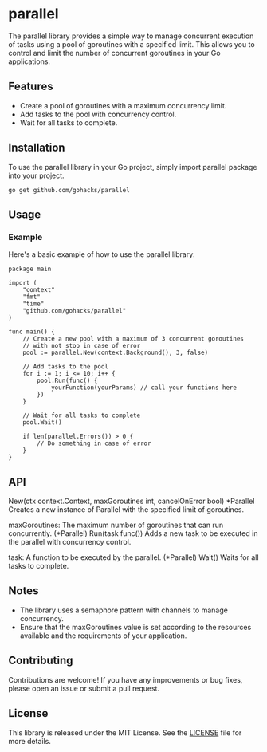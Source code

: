 # parallel

The parallel library provides a simple way to manage concurrent execution of tasks using a pool of goroutines with a specified limit. This allows you to control and limit the number of concurrent goroutines in your Go applications.

## Features
- Create a pool of goroutines with a maximum concurrency limit.
- Add tasks to the pool with concurrency control.
- Wait for all tasks to complete.

## Installation
To use the parallel library in your Go project, simply import parallel package into your project.

```
go get github.com/gohacks/parallel
```

## Usage

### Example
Here's a basic example of how to use the parallel library:

```
package main

import (
	"context"
	"fmt"
	"time"
	"github.com/gohacks/parallel"
)

func main() {
	// Create a new pool with a maximum of 3 concurrent goroutines
	// with not stop in case of error
	pool := parallel.New(context.Background(), 3, false)

	// Add tasks to the pool
	for i := 1; i <= 10; i++ {
		pool.Run(func() {
			yourFunction(yourParams) // call your functions here
		})
	}

	// Wait for all tasks to complete
	pool.Wait()

	if len(parallel.Errors()) > 0 {
		// Do something in case of error
	}
}
```

## API

New(ctx context.Context, maxGoroutines int, cancelOnError bool) *Parallel
Creates a new instance of Parallel with the specified limit of goroutines.

maxGoroutines: The maximum number of goroutines that can run concurrently.
(*Parallel) Run(task func())
Adds a new task to be executed in the parallel with concurrency control.

task: A function to be executed by the parallel.
(*Parallel) Wait()
Waits for all tasks to complete.

## Notes
- The library uses a semaphore pattern with channels to manage concurrency.
- Ensure that the maxGoroutines value is set according to the resources available and the requirements of your application.

## Contributing
Contributions are welcome! If you have any improvements or bug fixes, please open an issue or submit a pull request.

## License
This library is released under the MIT License. See the [LICENSE](./LICENSE) file for more details.